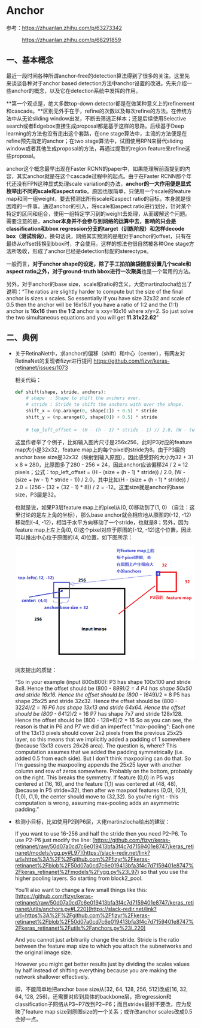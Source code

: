 # **Anchor**

参考：https://zhuanlan.zhihu.com/p/63273342

&emsp;&emsp;&emsp;https://zhuanlan.zhihu.com/p/68291859



## 一、基本概念

最近一段时间各种所谓anchor-free的detection算法得到了很多的关注。这里先来谈谈各种对于anchor based detection方法中anchor设置的改进。先来介绍一些anchor的概念，以及它在detection系统中发挥的作用。

**第一个观点是，绝大多数top-down detector都是在做某种意义上的refinement和cascade。**区别无外乎在于，refine的次数以及每次refine的方法。在传统方法中从无论sliding window出发，不断去筛选正样本；还是后续使用Selective search或者Edgebox直接生成proposal都是基于这样的思路。后续基于Deep learning的方法也没有走出这个套路，在one stage算法中，主流的方法便是在refine预先指定的anchor；在two stage算法中，试图使用RPN来替代sliding window或者其他生成proposal的方法，再通过提取的region feature来refine这些proposal。

anchor这个概念最早出现在Faster RCNN的paper中，如果能理解前面提到的内容，其实anchor就是在这个cascade过程中的起点。由于在Faster RCNN那个年代还没有FPN这种显式处理scale variation的办法，**anchor的一大作用便是显式枚举出不同的scale和aspect ratio**。原因也很简单，只使用一个scale的feature map和同一组weight，要去预测出所有scale和aspect ratio的目标，本身就是很困难的一件事。通过anchor的引入，将scale和aspect ratio进行划分，针对某个特定的区间和组合，使用一组特定学习到的weight去处理，从而缓解这个问题。需要注意的是，**anchor本身并不会参与到网络的运算中去，影响的只会是classification和bbox regression分支的target（训练阶段）和怎样decode box（测试阶段）**。换句话说，网络其实预测的是相对于anchor的offset，只有在最终从offset转换到bbox时，才会使用。这样的想法也很自然被各种One stage方法所吸收，形成了anchor已经是detection标配的stereotype。

一般而言，**对于anchor shape的设定，除了手工拍拍脑袋随意设置几个scale和aspect ratio之外，对于ground-truth bbox进行一次聚类**也是一个常用的方法。

另外，对于anchor的base size，scale和ratio的含义，大佬martinzlocha给出了说明：“The ratios are slightly harder to compute but the size of the final anchor is sizes x scales. So essentially if you have size 32x32 and scale of 0.5 then the anchor will be 16x16.If you have a ratio of 1:2 and the (1:1) anchor is **16x16** then the **1:2** anchor is xxy=16x16 where x/y=2. So just solve the two simultaneous equations and you will get **11.31x22.62**”



## 二、典例

- 关于RetinaNet中，求anchor的偏移（shift）和中心（center），有网友对RetinaNet的复现者fizyr进行提问 https://github.com/fizyr/keras-retinanet/issues/1073

  相关代码：

  ```python
  def shift(shape, stride, anchors):
      # shape  : Shape to shift the anchors over.
      # stride : Stride to shift the anchors with over the shape.
      shift_x = (np.arange(0, shape[1]) + 0.5) * stride
      shift_y = (np.arange(0, shape[0]) + 0.5) * stride
      
      # top_left_offset =  (H - (h - 1) * stride - 1) // 2.0, (W - (w - 1) * stride - 1) // 2.0
  ```

  这里作者举了个例子，比如输入图片尺寸是256x256，此时P3对应的feature map大小是32x32，feature map上的每个pixel的stride为8。由于P3层的anchor base size是32x32（映射到输入原图），因此感受野的大小为32 + 31 x 8 = 280，比原图多了280 - 256 = 24，因此anchor应该偏移24 / 2 = 12 pixels；公式：top_left_offset =  (H - (size + (h - 1) * stride)) / 2.0, (W - (size + (w - 1) * stride - 1)) / 2.0，其中比如(H - (size + (h - 1) * stride)) / 2.0 = (256 - (32 + (32 - 1) * 8)) / 2 = -12。这里size就是anchor的base size，P3层是32。

  也就是说，如果P3层feature map上的pixel从(0, 0)移动到了(1, 0) （自注：这里讨论的是左上角的坐标），那么base anchor就会相应地从原图的(-12, -12)移动到(-4, -12)，相当于水平方向移动了一个stride，也就是8；另外，因为feature map上左上角(0, 0)这个pixel对应于原图的(-12, -12)这个位置，因此可以推出中心位于原图的(4, 4)位置，如下图所示：

  ![这里随便写文字](https://github.com/clw5180/CV_Paper/raw/master/res/Anchor/1.png)

  

  网友提出的质疑：

  “So in your example (input 800x800):
  P3 has shape 100x100 and stride 8x8. Hence the offset should be (800 -
  8*99)/2 = 4
  P4 has shape 50x50 and stride 16x16. Hence the offset should be (800 -
  16*49)/2 = 8
  P5 has shape 25x25 and stride 32x32.  Hence the offset should be (800 -
  32*24)/2 = 16
  P6 has shape 13x13 and stride 64x64.  Hence the offset should be (800 -
  64*12)/2 = 16
  P7 has shape 7x7 and stride 128x128.  Hence the offset should be (800 -
  128*6)/2 = 16
  So as you can see, the reason is that in P6 and P7 we did an imperfect
  "max-pooling":
  Each one of the 13x13 pixels should cover 2x2 pixels from the previous
  25x25 layer, so this means that we implicitly added a padding of 1
  somewhere (because 13x13 covers 26x26 area).
  The question is, where?  This computation assumes that we added the padding
  symmetrically (i.e. added 0.5 from each side).
  But I don't think maxpooling can do that.
  So I'm guessing the maxpooling appends the 25x25 layer with another column
  and row of zeros somewhere. Probably on the bottom, probably on the right.
  This breaks the symmetry.
  If feature (0,0) in P5 was centered at (16, 16), and the feature (1,1) was
  centered at (48, 48), (because in P5 stride=32), then after we maxpool
  features (0,0), (0,1), (1,0), (1,1), the center should move to (32,32).
  So you're right - this computation is wrong, assuming max-pooling adds an
  asymmetric padding.”



- 检测小目标，比如使用P2到P6层，大佬martinzlocha给出的建议：

  If you want to use 16-256 and half the stride then you need P2-P6. To use P2-P6 just modify the line: [https://github.com/fizyr/keras-retinanet/raw/50d07a0cd7c6e019413bfa3f4c7d7159401e8747/keras_retinanet/models/vgg.py#L97](https://slack-redir.net/link?url=https%3A%2F%2Fgithub.com%2Ffizyr%2Fkeras-retinanet%2Fblob%2F50d07a0cd7c6e019413bfa3f4c7d7159401e8747%2Fkeras_retinanet%2Fmodels%2Fvgg.py%23L97) so that you use the higher pooling layers. So starting from block2_pool.

  You'll also want to change a few small things like this: [https://github.com/fizyr/keras-retinanet/raw/50d07a0cd7c6e019413bfa3f4c7d7159401e8747/keras_retinanet/utils/anchors.py#L220](https://slack-redir.net/link?url=https%3A%2F%2Fgithub.com%2Ffizyr%2Fkeras-retinanet%2Fblob%2F50d07a0cd7c6e019413bfa3f4c7d7159401e8747%2Fkeras_retinanet%2Futils%2Fanchors.py%23L220)

  And you cannot just arbitrarily change the stride. Stride is the ratio between the feature map size to which you attach the subnetworks and the original image size.

  However you might get better results just by dividing the scales values by half instead of shifting everything because you are making the network shallower effectively.

  即，不能简单地把anchor base size从[32, 64, 128, 256, 512]改成[16, 32, 64, 128, 256]，还需要对应到具体的backbone层，把regression和classification子网络从P3~P7改到P2~P6；而且strides最好不要改，应为反映了feature map size到原图size的一个关系；或许改anchor scales改成0.5会好一点。

